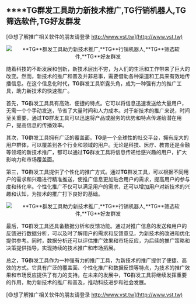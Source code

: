 ## ****TG**群发工具助力新技术推广,**TG**行销机器人,**TG**筛选软件,**TG**好友群发**

[😍想了解推广相关软件的朋友请登录 http://www.vst.tw](http://www.vst.tw)

 <center><img src="https://vst.tw/MP4/tuiguang/png/6.png" alt="**TG**群发工具助力新技术推广,**TG**行销机器人,**TG**筛选软件,**TG**好友群发"></center>

随着科技的不断发展和创新，新技术层出不穷，为人们的生活和工作带来了巨大的改变。然而，新技术的推广和普及并非易事，需要借助各种渠道和工具来有效地传播信息。在这个信息化时代，**TG**群发工具崭露头角，成为一种强有力的推广工具，助力新技术的快速推广。

首先，**TG**群发工具具有高效、便捷的特点。它可以将信息迅速发送给大量用户，无需一个个手动发送，节省了大量时间和人力成本。对于新技术的推广来说，时间至关重要，通过**TG**群发工具可以迅速将产品或服务的优势和特点传递给潜在用户，提高信息的传播效率。

其次，**TG**群发工具拥有广泛的覆盖面。**TG**是一个全球性的社交平台，拥有庞大的用户群体，可以覆盖到各个行业和领域的用户。无论是科技、医疗、教育还是金融等领域的新技术推广，都可以通过**TG**群发工具将信息传递给感兴趣的用户，扩大影响力和市场覆盖面。

第三，**TG**群发工具提供了个性化的推广方式。通过**TG**群发工具，可以根据不同用户的需求和兴趣进行精准推送，使推广信息更加贴合用户的需求，提高用户的参与度和转化率。个性化推广不仅可以满足用户的需求，还可以增加用户对新技术的兴趣和认知，为技术的推广打下良好的基础。

 <center><img src="https://vst.tw/MP4/tuiguang/png/8.png" alt="**TG**群发工具助力新技术推广,**TG**行销机器人,**TG**筛选软件,**TG**好友群发"></center>

最后，**TG**群发工具还具备数据分析和反馈功能。通过对推广信息的发送和用户的反馈进行数据分析，可以及时了解用户的需求和反馈意见，为新技术的改进和优化提供参考。同时，数据分析还可以评估推广效果和市场反应，为后续的推广策略和决策提供指导，实现持续的技术推广和市场拓展。

总之，**TG**群发工具作为一种强有力的推广工具，为新技术的推广提供了便捷、高效的方式。它具有广泛的覆盖面、个性化推广和数据反馈等特点，为技术的推广效果和市场反应提供了有力的支持。在未来的发展中，**TG**群发工具将继续发挥重要的作用，助力新技术的推广和普及，推动科技进步和社会发展。

[😍想了解推广相关软件的朋友请登录 http://www.vst.tw](http://www.vst.tw)



